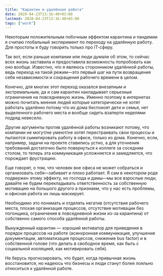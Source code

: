 ```yaml
---
title: "Карантин и удалённая работа"
date: 2020-04-23T13:16:40+03:00
lastmod: 2020-04-23T13:16:40+03:00
tags: ["work"]
---
```


Некоторым положительным побочным эффектом карантина и пандемии я считаю глобальный эксперимент по переходу на удалённую работу. Для простоты я буду говорить только про ІТ-сферу.

Так вот, если раньше компании или люди думали об этом, то сейчас всех жизнь заставила и предоставила возможность попробовать как оно вообще. Известно, что я являюсь сторонником удалённой работы, ведь переход на такой режим—это первый шаг на пути возвращения себе независимости и сокращения рабочего времени в целом.

Конечно, для многих этот переход оказался внезапным и экстремальным, да и сам карантин накладывает серьезные ограничения на повседневную жизнь. Именно поэтому в интернетах можно почитать мнения людей которые категорически не хотят работать удалённо потому что их дома беспокоят дети и семья, нет выделенного рабочего места и вообще сидеть взаперти неделями подряд невесело. 

Другие аргументы против удалённой работы возникают потому, что компании не могут/не умеют/не хотят перестраивать свои процессы и пытаются сымитировать работу в офисе, только из дома. Конечно, если, например, задачи на проекте ставились устно, а для уточнения требований достаточно было повернуться к коллеге за соседним столом, то теперь эта коммуникация усложняется и замедляется, что порождает фрустрацию.

Еще говорят, о том, что человек вне офиса не может собраться и организовать себя—забивает и плохо работает. Я сам в некотором роде подвержен этому эффекту, но господа и дамы—мы все взрослые люди, давайте не будем перекладывать ответственность за собственную мотивацию на большого другого а признаем, что у нас есть проблемы, и офисная работа их лишь маскирует.

Необходимо это понимать и отделять негатив (отсутствие рабочего места, плохая организация процессов, отсутствие мотивации без погонщика, ограничения в повседневной жизни из-за карантина) от собственно самого способа удалённой работы.

Вынужденный карантин — хороший мотиватор для приведения в порядок процессов на работе (асинхронная коммуникация, улучшение документации, автоматизация процессов, снижение bus factor) и в собственной голове (что делать в свободное время, как быть с социальной изоляцией, как мотивировать себя).

Не берусь прогнозировать, что будет, когда привычная жизнь восстановится, но надеюсь что бизнесы и люди станут более лояльно относиться к удалённой работе.
